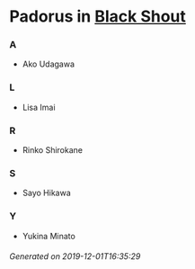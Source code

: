 # Padorus in [Black Shout](https://myanimelist.net/anime/36920/Black_Shout)

### A
* Ako Udagawa

### L
* Lisa Imai

### R
* Rinko Shirokane

### S
* Sayo Hikawa

### Y
* Yukina Minato

###### Generated on 2019-12-01T16:35:29
